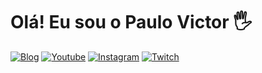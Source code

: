 # Olá! Eu sou o Paulo Victor 🖐

[![Blog](https://img.shields.io/website?label=TremBala.com&style=for-the-badge&url=https://TremBala.com/)](https://TremBala.com)
[![Youtube](https://img.shields.io/badge/YouTube-FF0000?style=for-the-badge&logo=youtube&logoColor=white)](https://youtube.com/c/TremBala)
[![Instagram](https://img.shields.io/badge/Instagram-E4405F?style=for-the-badge&logo=instagram&logoColor=white)](https://instagram.com/pv_rochaa)
[![Twitch](https://img.shields.io/badge/Twitch-9146FF?style=for-the-badge&logo=twitch&logoColor=white)](https://twitch.tv/trembalay_y)
